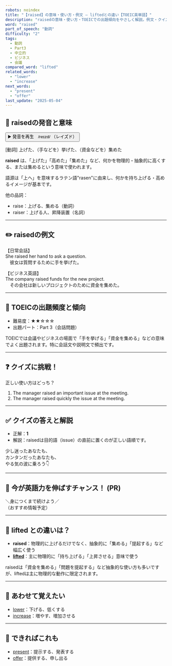 ```yaml
---
robots: noindex
title: "【raised】の意味・使い方・例文 ― liftedとの違い【TOEIC英単語】"
description: "raisedの意味・使い方・TOEICでの出題傾向をやさしく解説。例文・クイズ付きでliftedとの違いもわかりやすく学べます。"
word: "raised"
part_of_speech: "動詞"
difficulty: "2"
tags:
  - 動詞
  - Part3
  - 中立的
  - ビジネス
  - 会議
compared_word: "lifted"
related_words:
  - "lower"
  - "increase"
next_words:
  - "present"
  - "offer"
last_update: "2025-05-04"
---
```


## 🔰 raisedの発音と意味

<button class="play-audio" onclick="playTTS('raised')">
  <span class="play-audio-main">
    ▶️ 発音を再生　/reɪzd/
  </span>
  <span class="play-audio-sub">
    （レイズド）
  </span>
</button>

[動詞] 上げた、（手などを）挙げた、（資金などを）集めた

**raised** は、「上げた」「高めた」「集めた」など、何かを物理的・抽象的に高くする、または集めるという意味で使われます。

語源は「上へ」を意味するラテン語"rasen"に由来し、何かを持ち上げる・高めるイメージが基本です。

他の品詞：  
- raise：上げる、集める（動詞）
- raiser：上げる人、昇降装置（名詞）

---

## ✏️ raisedの例文

【日常会話】  
She raised her hand to ask a question.  
　彼女は質問するために手を挙げた。

【ビジネス英語】  
The company raised funds for the new project.  
　その会社は新しいプロジェクトのために資金を集めた。

---

## 🎯 TOEICの出題頻度と傾向

- 難易度：★★☆☆☆
- 出題パート：Part 3（会話問題）

TOEICでは会議やビジネスの場面で「手を挙げる」「資金を集める」などの意味でよく出題されます。特に会話文や説明文で頻出です。

---

## ❓ クイズに挑戦！

正しい使い方はどっち？

1. The manager raised an important issue at the meeting.  
2. The manager raised quickly the issue at the meeting.

---

## ✅ クイズの答えと解説

- 正解：**1**
- 解説：raisedは目的語（issue）の直前に置くのが正しい語順です。

少し迷ったあなたも、  
カンタンだったあなたも、  
やる気の波に乗ろう👇️

---

## 🚀 今が英語力を伸ばすチャンス！ (PR)

<div class="info-center">
＼身につくまで続けよう／<br>  
（おすすめ情報予定）
</div>

---

## 🤔  lifted との違いは？

- **raised**：物理的に上げるだけでなく、抽象的に「集める」「提起する」など幅広く使う
- **[lifted](/lifted)**：主に物理的に「持ち上げる」「上昇させる」意味で使う

raisedは「資金を集める」「問題を提起する」など抽象的な使い方も多いですが、liftedは主に物理的な動作に限定されます。

---

## 🧩 あわせて覚えたい

- [lower](/lower)：下げる、低くする
- [increase](/increase)：増やす、増加させる

---

## 📖 できればこれも

- [present](/present)：提示する、発表する
- [offer](/offer)：提供する、申し出る

<!-- cvid: aid37_bid24 -->
